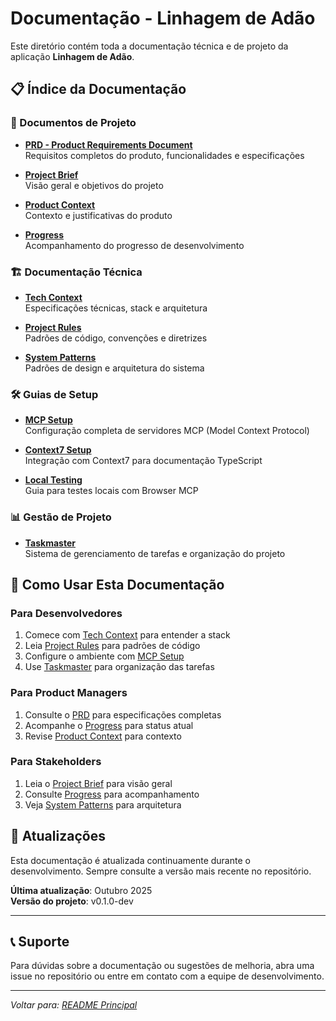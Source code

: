 # Documentação - Linhagem de Adão

Este diretório contém toda a documentação técnica e de projeto da aplicação **Linhagem de Adão**.

## 📋 Índice da Documentação

### 📄 Documentos de Projeto
- **[PRD - Product Requirements Document](./prd.txt)**  
  Requisitos completos do produto, funcionalidades e especificações

- **[Project Brief](./project_brief.md)**  
  Visão geral e objetivos do projeto

- **[Product Context](./product_context.md)**  
  Contexto e justificativas do produto

- **[Progress](./progress.md)**  
  Acompanhamento do progresso de desenvolvimento

### 🏗️ Documentação Técnica
- **[Tech Context](./tech_context.md)**  
  Especificações técnicas, stack e arquitetura

- **[Project Rules](./project_rules.md)**  
  Padrões de código, convenções e diretrizes

- **[System Patterns](./system_patherns.md)**  
  Padrões de design e arquitetura do sistema

### 🛠️ Guias de Setup
- **[MCP Setup](./MCP_SETUP.md)**  
  Configuração completa de servidores MCP (Model Context Protocol)

- **[Context7 Setup](./CONTEXT7_SETUP.md)**  
  Integração com Context7 para documentação TypeScript

- **[Local Testing](./LOCAL_TESTING.md)**  
  Guia para testes locais com Browser MCP

### 📊 Gestão de Projeto
- **[Taskmaster](./TASKMASTER.md)**  
  Sistema de gerenciamento de tarefas e organização do projeto

## 🎯 Como Usar Esta Documentação

### Para Desenvolvedores
1. Comece com [Tech Context](./tech_context.md) para entender a stack
2. Leia [Project Rules](./project_rules.md) para padrões de código
3. Configure o ambiente com [MCP Setup](./MCP_SETUP.md)
4. Use [Taskmaster](./TASKMASTER.md) para organização das tarefas

### Para Product Managers
1. Consulte o [PRD](./prd.txt) para especificações completas
2. Acompanhe o [Progress](./progress.md) para status atual
3. Revise [Product Context](./product_context.md) para contexto

### Para Stakeholders
1. Leia o [Project Brief](./project_brief.md) para visão geral
2. Consulte [Progress](./progress.md) para acompanhamento
3. Veja [System Patterns](./system_patherns.md) para arquitetura

## 🔄 Atualizações

Esta documentação é atualizada continuamente durante o desenvolvimento. Sempre consulte a versão mais recente no repositório.

**Última atualização**: Outubro 2025  
**Versão do projeto**: v0.1.0-dev

---

## 📞 Suporte

Para dúvidas sobre a documentação ou sugestões de melhoria, abra uma issue no repositório ou entre em contato com a equipe de desenvolvimento.

---

*Voltar para: [README Principal](../README.md)*